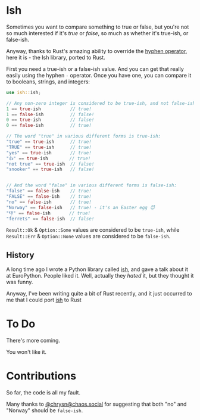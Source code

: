 # Ish

Sometimes you want to compare something to true or false,
but you're not so much interested if it's *true* or *false*,
so much as whether it's true-ish, or false-ish.

Anyway, thanks to Rust's amazing ability to override the
[hyphen operator](https://doc.rust-lang.org/std/ops/trait.Sub.html),
here it is - the Ish library, ported to Rust.

First you need a true-ish or a false-ish value.
And you can get that really easily using the hyphen `-` operator.
Once you have one, you can compare it to booleans, strings, and integers:

```rust
use ish::ish;

// Any non-zero integer is considered to be true-ish, and not false-ish.
1 == true-ish           // true!
1 == false-ish          // false!
0 == true-ish           // false!
0 == false-ish          // true!

// The word "true" in various different forms is true-ish:
"true" == true-ish      // true!
"TRUE" == true-ish      // true!
"yes" == true-ish       // true!
"👍" == true-ish        // true!
"not true" == true-ish  // false!
"snooker" == true-ish   // false!


// And the word "false" in various different forms is false-ish:
"false" == false-ish    // true!
"FALSE" == false-ish    // true!
"no" == false-ish       // true!
"Norway" == false-ish   // true! - it's an Easter egg 😈
"👎" == false-ish       // true!
"ferrets" == false-ish  // false!
```

`Result::Ok` & `Option::Some` values are considered to be `true-ish`,
while `Result::Err` & `Option::None` values are considered to be `false-ish`.


## History

A long time ago I wrote a Python library called [ish](https://github.com/judy2k/ish),
and gave a talk about it at EuroPython.
People liked it.
Well, actually they *hated* it,
but they thought it was funny.

Anyway,
I've been writing quite a bit of Rust recently,
and it just occurred to me that I could port [ish](https://github.com/judy2k/ish) to Rust

# To Do

There's more coming.

You won't like it.

<!--
Super seekret to-do list:

* Floating point 'ish' type for fuzzy number comparisons.
* Blanket implementation of `Ishable` for a Vec of Ishable types?
-->

# Contributions

So far, the code is all my fault.

Many thanks to [@chrysn@chaos.social](https://chaos.social/@chrysn)
for suggesting that both "no" and "Norway" should be `false-ish`.